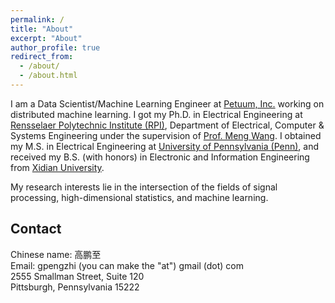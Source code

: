 ```yaml
---
permalink: /
title: "About"
excerpt: "About"
author_profile: true
redirect_from: 
  - /about/
  - /about.html
---
```


I am a Data Scientist/Machine Learning Engineer at [Petuum, Inc.](http://www.petuum.com/) working on distributed machine learning. I got my Ph.D. in Electrical Engineering at [Rensselaer Polytechnic Institute (RPI)](http://rpi.edu/), Department of Electrical, Computer & Systems Engineering under  the supervision of [Prof. Meng Wang](https://ecse.rpi.edu/~wang/). I obtained my M.S. in Electrical Engineering at [University of Pennsylvania (Penn)](http://www.upenn.edu/), and received my B.S. (with honors) in Electronic and Information Engineering from [Xidian University](http://en.xidian.edu.cn/). 

My research interests lie in the intersection of the fields of signal processing, high-dimensional statistics, and machine learning.

**Contact**
------
Chinese name: 高鹏至  
Email: gpengzhi (you can make the "at") gmail (dot) com  
2555 Smallman Street, Suite 120  
Pittsburgh, Pennsylvania 15222
